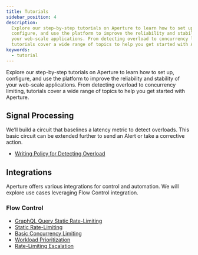 ```yaml
---
title: Tutorials
sidebar_position: 4
description:
  Explore our step-by-step tutorials on Aperture to learn how to set up,
  configure, and use the platform to improve the reliability and stability of
  your web-scale applications. From detecting overload to concurrency limiting,
  tutorials cover a wide range of topics to help you get started with Aperture.
keywords:
  - tutorial
---
```


Explore our step-by-step tutorials on Aperture to learn how to set up,
configure, and use the platform to improve the reliability and stability of your
web-scale applications. From detecting overload to concurrency limiting,
tutorials cover a wide range of topics to help you get started with Aperture.

## Signal Processing

We’ll build a circuit that baselines a latency metric to detect overloads. This
basic circuit can be extended further to send an Alert or take a corrective
action.

- [Writing Policy for Detecting Overload](./signal-processing/detecting-overload.md)

## Integrations

Aperture offers various integrations for control and automation. We will explore
use cases leveraging Flow Control integration.

### Flow Control

- [GraphQL Query Static Rate-Limiting](./flow-control/classification/graphql-rate-limiting.md)
- [Static Rate-Limiting](./flow-control/rate-limiting/static-rate-limiting.md)
- [Basic Concurrency Limiting](./flow-control/concurrency-limiting/basic-concurrency-limiting.md)
- [Workload Prioritization](./flow-control/concurrency-limiting/workload-prioritization.md)
- [Rate-Limiting Escalation](./flow-control/concurrency-limiting/rate-limiting-escalation.md)
